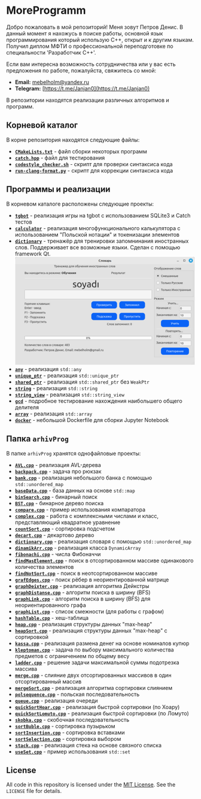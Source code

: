 # MoreProgramm

Добро пожаловать в мой репозиторий! Меня зовут Петров Денис. В данный момент я нахожусь в поиске работы, основной язык программирования который использую С++, открыт и к другим языкам. 
Получил диплом МФТИ о профессиональной переподготовке по специальности 'Разработчик C++'.

Если вам интересна возможность сотрудничества или у вас есть предложения по работе, пожалуйста, свяжитесь со мной:

- **Email:** [mebelholm@yandex.ru](mailto:mebelholm@yandex.ru)
- **Telegram:** [https://t.me/Janjan0](https://t.me/Janjan0)

В репозитории находятся реализации различных алгоритмов и программ.

## Корневой каталог

В корне репозитория находятся следующие файлы:

- **[`CMakeLists.txt`](CMakeLists.txt)** - файл сборки некоторых программ
- **[`catch.hpp`](catch.hpp)** - файл для тестирования
- **[`codestyle_checker.sh`](codestyle_checker.sh)** - скрипт для проверки синтаксиса кода
- **[`run-clang-format.py`](run-clang-format.py)** - скрипт для коррекции синтаксиса кода

## Программы и реализации

В корневом каталоге расположены следующие проекты:

- **[`tgbot`](tgbot)** - реализация игры на tgbot с использованием SQLite3 и Catch тестов
- **[`calculator`](calculator)** - реализация многофункционального калькулятора с использованием "Польской нотации" и токенизации элементов
- **[`dictionary`](dictionary)** - тренажёр для тренировки запомнинания иностранных слов. Поддерживает все возможные языки. Сделан с помощью framework Qt. 
![dictionary](dictionary/dictionary.png)
- **[`any`](any)** - реализация `std::any`
- **[`unique_ptr`](unique_ptr)** - реализация `std::unique_ptr`
- **[`shared_ptr`](shared_ptr)** - реализация `std::shared_ptr` без `WeakPtr`
- **[`string`](string)** - реализация `std::string`
- **[`string_view`](string_view)** - реализация `std::string_view`
- **[`gcd`](gcd)** - подробное тестирование нахождения наибольшего общего делителя
- **[`array`](array)** - реализация `std::array`
- **[`docker`](docker)** - небольшой Dockerfile для сборки Jupyter Notebook

## Папка `arhivProg`

В папке `arhivProg` хранятся однофайловые проекты:

- **[`AVL.cpp`](arhivProg/AVL.cpp)** - реализация AVL-дерева
- **[`backpack.cpp`](arhivProg/backpack.cpp)** - задача про рюкзак
- **[`bank.cpp`](arhivProg/bank.cpp)** - реализация небольшого банка с помощью `std::unordered_map`
- **[`baseData.cpp`](arhivProg/baseData.cpp)** - база данных на основе `std::map`
- **[`binSearch.cpp`](arhivProg/binSearch.cpp)** - бинарный поиск
- **[`BST.cpp`](arhivProg/BST.cpp)** - бинарное дерево поиска
- **[`compare.cpp`](arhivProg/compare.cpp)** - пример использования компаратора
- **[`complex.cpp`](arhivProg/complex.cpp)** - работа с комплексными числами и класс, представляющий квадратное уравнение
- **[`countSort.cpp`](arhivProg/countSort.cpp)** - сортировка подсчетом
- **[`decart.cpp`](arhivProg/decart.cpp)** - декартово дерево
- **[`dictionary.cpp`](arhivProg/dictionary.cpp)** - реализация словаря с помощью `std::unordered_map`
- **[`dinamikArr.cpp`](arhivProg/dinamikArr.cpp)** - реализация класса `DynamicArray`
- **[`fibonachi.cpp`](arhivProg/fibonachi.cpp)** - числа Фибоначчи
- **[`findMasElement.cpp`](arhivProg/findMasElement.cpp)** - поиск в отсортированном массиве одинакового количества элементов
- **[`findNotSort.cpp`](arhivProg/findNotSort.cpp)** - поиск в неотсортированном массиве
- **[`grafEdges.cpp`](arhivProg/grafEdges.cpp)** - поиск рёбер в неориентированной матрице
- **[`graphDeixter.cpp`](arhivProg/graphDeixter.cpp)** - реализация алгоритма Дейкстры
- **[`graphDistanse.cpp`](arhivProg/graphDistanse.cpp)** - алгоритм поиска в ширину (BFS)
- **[`graphLink.cpp`](arhivProg/graphLink.cpp)** - алгоритм поиска в ширину (BFS) для неориентированного графа
- **[`graphList.cpp`](arhivProg/graphList.cpp)** - список смежности (для работы с графом)
- **[`hashTable.cpp`](arhivProg/hashTable.cpp)** - хеш-таблица
- **[`heap.cpp`](arhivProg/heap.cpp)** - реализация структуры данных "max-heap"
- **[`heapSort.cpp`](arhivProg/heapSort.cpp)** - реализация структуры данных "max-heap" с сортировкой
- **[`kassa.cpp`](arhivProg/kassa.cpp)** - реализация размена денег на основе номиналов купюр
- **[`kleptoman.cpp`](arhivProg/kleptoman.cpp)** - задача по выбору максимального количества предметов с ограничением по общему весу
- **[`ladder.cpp`](arhivProg/ladder.cpp)** - решение задачи максимальной суммы подотрезка массива
- **[`merge.cpp`](arhivProg/merge.cpp)** - слияние двух отсортированных массивов в один отсортированный массив
- **[`mergeSort.cpp`](arhivProg/mergeSort.cpp)** - реализация алгоритма сортировки слиянием
- **[`polsequence.cpp`](arhivProg/polsequence.cpp)** - польская последовательность
- **[`queue.cpp`](arhivProg/queue.cpp)** - реализация очереди
- **[`quickSortHoar.cpp`](arhivProg/quickSortHoar.cpp)** - реализация быстрой сортировки (по Хоару)
- **[`quickSortLomuto.cpp`](arhivProg/quickSortLomuto.cpp)** - реализация быстрой сортировки (по Ломуто)
- **[`skobka.cpp`](arhivProg/skobka.cpp)** - скобочная последовательность
- **[`sortBuble.cpp`](arhivProg/sortBuble.cpp)** - сортировка пузырьком
- **[`sortInsertion.cpp`](arhivProg/sortInsertion.cpp)** - сортировка вставками
- **[`sortSelection.cpp`](arhivProg/sortSelection.cpp)** - сортировка выбором
- **[`stack.cpp`](arhivProg/stack.cpp)** - реализация стека на основе связного списка
- **[`useSet.cpp`](arhivProg/useSet.cpp)** - пример использования `std::set`

## License

All code in this repository is licensed under the [MIT License](LICENSE). See the `LICENSE` file for details.
